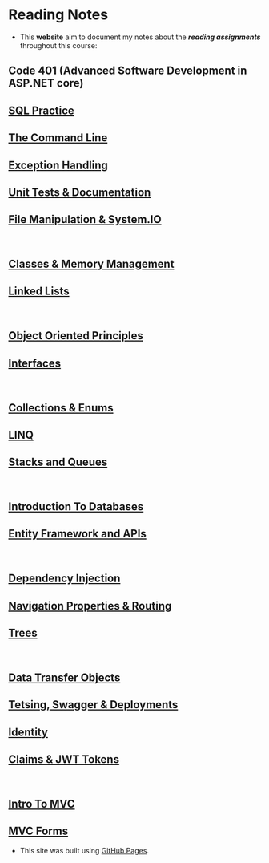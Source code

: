 # Reading Notes
- This **website** aim to document my notes about the ***reading assignments*** throughout this course: 
## Code 401 (Advanced Software Development in ASP.NET core)

## [SQL Practice](SQLpractice.md)

## [The Command Line](TheCommandLine.md)

## [Exception Handling](ExceptionHandling.md)

## [Unit Tests & Documentation](UnitTests&Documentation.md)

## [File Manipulation & System.IO](FileManipulation&SystemIO.md)

<br>

## [Classes & Memory Management](Classes&MemoryManagement.md)

## [Linked Lists](LinkedLists.md)

<br>

## [Object Oriented Principles](ObjectOrientedPrinciples.md)

## [Interfaces](Interfaces.md)

<br>

## [Collections & Enums](Collections&Enums.md)

## [LINQ](LINQ.md)

## [Stacks and Queues](StacksAndQueues.md)

<br>

## [Introduction To Databases](IntroductionToDatabases.md)

## [Entity Framework and APIs](EntityFrameworkAndAPIs.md)

<br>

## [Dependency Injection](DependencyInjection.md)

## [Navigation Properties & Routing](NavigationProperties&Routing.md)

## [Trees](Trees.md)

<br>

## [Data Transfer Objects](DataTransferObjects.md)

## [Tetsing, Swagger & Deployments](Tetsing,Swagger&Deployments.md)

## [Identity](Identity.md)

## [Claims & JWT Tokens](Claims&JWT.md)

<br>

## [Intro To MVC](MVC.md)

## [MVC Forms](MVCForms.md)

- This site was built using [GitHub Pages](https://pages.github.com/).
